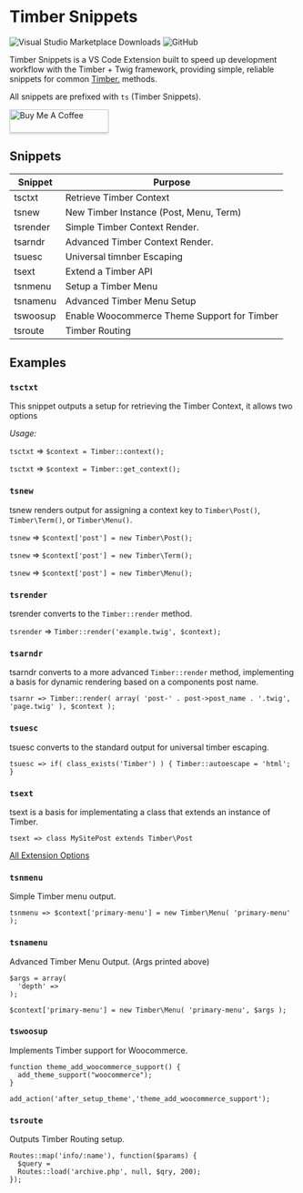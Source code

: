 # Timber Snippets

![Visual Studio Marketplace Downloads](https://img.shields.io/visual-studio-marketplace/d/jdcreations.timber-snippets?color=%234D8AB3&label=VS%20Marketplace%20Downloads)
![GitHub](https://img.shields.io/github/license/Jdevx97/Timber-Snippets?color=rgb%2854%2C%20237%2C%2017%29)

Timber Snippets is a VS Code Extension built to speed up development workflow with the Timber + Twig framework, providing simple, reliable snippets for common [Timber.](https://timber.github.io/docs) methods.

All snippets are prefixed with `ts` (Timber Snippets).

<a href="https://www.buymeacoffee.com/jaycedugan" target="_blank"><img src="https://www.buymeacoffee.com/assets/img/custom_images/orange_img.png" alt="Buy Me A Coffee" style="height: 41px !important;width: 174px !important;box-shadow: 0px 3px 2px 0px rgba(190, 190, 190, 0.5) !important;-webkit-box-shadow: 0px 3px 2px 0px rgba(190, 190, 190, 0.5) !important;" ></a>

## Snippets

| Snippet  | Purpose                                     |
| -------- | ------------------------------------------- |
| tsctxt   | Retrieve Timber Context                     |
| tsnew    | New Timber Instance (Post, Menu, Term)      |
| tsrender | Simple Timber Context Render.               |
| tsarndr  | Advanced Timber Context Render.             |
| tsuesc   | Universal timnber Escaping                  |
| tsext    | Extend a Timber API                         |
| tsnmenu  | Setup a Timber Menu                         |
| tsnamenu | Advanced Timber Menu Setup                  |
| tswoosup | Enable Woocommerce Theme Support for Timber |
| tsroute  | Timber Routing                              |

## Examples

### `tsctxt`

This snippet outputs a setup for retrieving the Timber Context, it allows two options

*Usage:*

`tsctxt` => `$context = Timber::context();`

`tsctxt` => `$context = Timber::get_context();`

### `tsnew`

tsnew renders output for assigning a context key to `Timber\Post()`, `Timber\Term()`, or `Timber\Menu()`.

`tsnew` => `$context['post'] = new Timber\Post();`

`tsnew` => `$context['post'] = new Timber\Term();`

`tsnew` => `$context['post'] = new Timber\Menu();`

### `tsrender`

tsrender converts to the `Timber::render` method.

`tsrender` => `Timber::render('example.twig', $context);`

### `tsarndr`

tsarndr converts to a more advanced `Timber::render` method, implementing a basis for dynamic rendering based on a components post name.

`tsarnr => Timber::render( array( 'post-' . post->post_name . '.twig', 'page.twig' ), $context );`

### `tsuesc`

tsuesc converts to the standard output for universal timber escaping.

`tsuesc => if( class_exists('Timber') ) { Timber::autoescape = 'html'; }`

### `tsext`

tsext is a basis for implementating a class that extends an instance of Timber.

`tsext => class MySitePost extends Timber\Post`

[All Extension Options](https://timber.github.io/docs/reference/)

### `tsnmenu`

Simple Timber menu output.

`tsnmenu => $context['primary-menu'] = new Timber\Menu( 'primary-menu' );`

### `tsnamenu`

Advanced Timber Menu Output. (Args printed above)

```
$args = array(
  'depth' =>
);

$context['primary-menu'] = new Timber\Menu( 'primary-menu', $args );
```

### `tswoosup`

Implements Timber support for Woocommerce.

```
function theme_add_woocommerce_support() {
  add_theme_support("woocommerce");
}

add_action('after_setup_theme','theme_add_woocommerce_support');
````
### `tsroute`

Outputs Timber Routing setup.

```
Routes::map('info/:name'), function($params) {
  $query =
  Routes::load('archive.php', null, $qry, 200);
});
```

